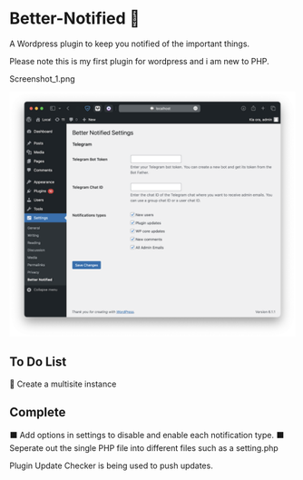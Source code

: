 # Better-Notified 🔔

A Wordpress plugin to keep you notified of the important things.

Please note this is my first plugin for wordpress and i am new to PHP.

Screenshot_1.png
<div align="center" width="100%">
    <img src="./Screenshot_1.png" alt="" />
</div>

## To Do List

🔲 Create a multisite instance

## Complete

⬛️ Add options in settings to disable and enable each notification type.
⬛️ Seperate out the single PHP file into different files such as a setting.php

Plugin Update Checker is being used to push updates.
